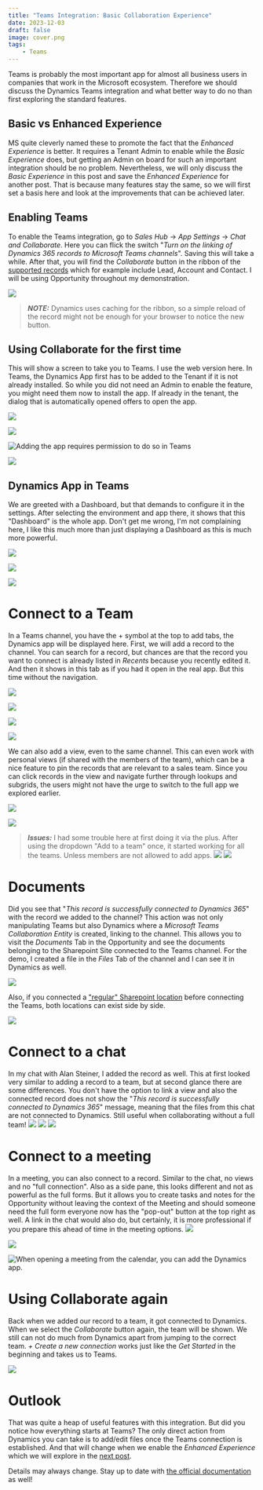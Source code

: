 ```yaml
---
title: "Teams Integration: Basic Collaboration Experience"
date: 2023-12-03
draft: false
image: cover.png
tags: 
    - Teams
---
```


Teams is probably the most important app for almost all business users in companies that work in the Microsoft ecosystem. Therefore we should discuss the Dynamics Teams integration and what better way to do no than first exploring the standard features.

## Basic vs Enhanced Experience
MS quite cleverly named these to promote the fact that the _Enhanced Experience_ is better. It requires a Tenant Admin to enable while the _Basic Experience_ does, but getting an Admin on board for such an important integration should be no problem.
Nevertheless, we will only discuss the _Basic Experience_ in this post and save the _Enhanced Experience_ for another post. That is because many features stay the same, so we will first set a basis here and look at the improvements that can be achieved later.

## Enabling Teams
To enable the Teams integration, go to _Sales Hub_ -> _App Settings_ -> _Chat and Collaborate_. Here you can flick the switch "_Turn on the linking of Dynamics 365 records to Microsoft Teams channels_". Saving this will take a while. After that, you will find the _Collaborate_ button in the ribbon of the [supported records](https://learn.microsoft.com/en-us/dynamics365/sales/teams-integration/teams-collaboration#record-types-that-support-microsoft-teams-integration) which for example include Lead, Account and Contact. I will be using Opportunity throughout my demonstration.

![](EnableIntegration.png)

> **_NOTE:_** Dynamics uses caching for the ribbon, so a simple reload of the record might not be enough for your browser to notice the new button.

## Using Collaborate for the first time
This will show a screen to take you to Teams. I use the web version here. In Teams, the Dynamics App first has to be added to the Tenant if it is not already installed. So while you did not need an Admin to enable the feature, you might need them now to install the app. If already in the tenant, the dialog that is automatically opened offers to open the app.

![](CollaborateButton.png)

![](GetStarted.png)

![Adding the app requires permission to do so in Teams](AppAdd.png)


![](AppDialog.png)

## Dynamics App in Teams
We are greeted with a Dashboard, but that demands to configure it in the settings. After selecting the environment and app there, it shows that this "Dashboard" is the whole app. Don't get me wrong, I'm not complaining here, I like this much more than just displaying a Dashboard as this is much more powerful.

![](AppNew.png)

![](AppSettings.png)

![](App.png)

# Connect to a Team
In a Teams channel, you have the + symbol at the top to add tabs, the Dynamics app will be displayed here.
First, we will add a record to the channel. You can search for a record, but chances are that the record you want to connect is already listed in _Recents_ because you recently edited it. And then it shows in this tab as if you had it open in the real app. But this time without the navigation.

![](AddToTeam1.png)

![](AddToTeam2.png)

![](AddToTeamRecord.png)

![](ConnectedRecord.png)

We can also add a view, even to the same channel. This can even work with personal views (if shared with the members of the team), which can be a nice feature to pin the records that are relevant to a sales team. Since you can click records in the view and navigate further through lookups and subgrids, the users might not have the urge to switch to the full app we explored earlier.

![](AddToTeamView.png)

![](AddToTeam3.png)

> **_Issues:_** I had some trouble here at first doing it via the plus. After using the dropdown "Add to a team" once, it started working for all the teams. Unless members are not allowed to add apps.
![](Fix.png)
![](Fix2.png)

# Documents
Did you see that "_This record is successfully connected to Dynamics 365_" with the record we added to the channel? This action was not only manipulating Teams but also Dynamics where a _Microsoft Teams Collaboration Entity_ is created, linking to the channel. This allows you to visit the _Documents_ Tab in the Opportunity and see the documents belonging to the Sharepoint Site connected to the Teams channel. For the demo, I created a file in the _Files_ Tab of the channel and I can see it in Dynamics as well.

![](Documents.png)

Also, if you connected a ["regular" Sharepoint location](/post/sharepoint/standard/) before connecting the Teams, both locations can exist side by side.

![](Sharepoint.png)

# Connect to a chat
In my chat with Alan Steiner, I added the record as well. This at first looked very similar to adding a record to a team, but at second glance there are some differences. You don't have the option to link a view and also the connected record does not show the "_This record is successfully connected to Dynamics 365_" message, meaning that the files from this chat are not connected to Dynamics. Still useful when collaborating without a full team!
![](AddToChat1.png)
![](AddToChat2.png)
![](AddToChat3.png)

# Connect to a meeting
In a meeting, you can also connect to a record. Similar to the chat, no views and no "full connection". Also as a side pane, this looks different and not as powerful as the full forms. But it allows you to create tasks and notes for the Opportunity without leaving the context of the Meeting and should someone need the full form everyone now has the "pop-out" button at the top right as well. A link in the chat would also do, but certainly, it is more professional if you prepare this ahead of time in the meeting options.
![](AddToMeeting1.png)

![](AddToMeeting2.png)

![When opening a meeting from the calendar, you can add the Dynamics app.](AddToMeeting3.png)

# Using Collaborate again
Back when we added our record to a team, it got connected to Dynamics. When we select the _Collaborate_ button again, the team will be shown. We still can not do much from Dynamics apart from jumping to the correct team. _+ Create a new connection_ works just like the _Get Started_ in the beginning and takes us to Teams.

![](ExistingCollaborate.png)

# Outlook
That was quite a heap of useful features with this integration. But did you notice how everything starts at Teams? The only direct action from Dynamics you can take is to add/edit files once the Teams connection is established. And that will change when we enable the _Enhanced Experience_ which we will explore in the [next post](/post/teams/collab-enhanced).

Details may always change. Stay up to date with [the official documentation](https://learn.microsoft.com/en-us/dynamics365/sales/teams-integration/teams-collaboration) as well!